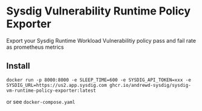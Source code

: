 # Sysdig Vulnerability Runtime Policy Exporter

Export your Sysdig Runtime Workload Vulnerabilitiy policy pass and fail rate as prometheus metrics

## Install

`docker run -p 8000:8000 -e SLEEP_TIME=600 -e SYSDIG_API_TOKEN=xxx -e SYSDIG_URL=https://us2.app.sysdig.com ghcr.io/andrewd-sysdig/sysdig-vm-runtime-policy-exporter:latest`

or see `docker-compose.yaml`

